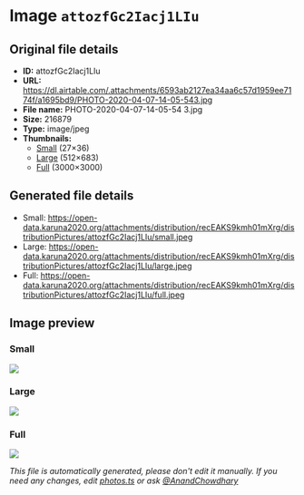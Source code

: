 # Image `attozfGc2Iacj1LIu`

## Original file details

- **ID:** attozfGc2Iacj1LIu
- **URL:** https://dl.airtable.com/.attachments/6593ab2127ea34aa6c57d1959ee7174f/a1695bd9/PHOTO-2020-04-07-14-05-543.jpg
- **File name:** PHOTO-2020-04-07-14-05-54 3.jpg
- **Size:** 216879
- **Type:** image/jpeg
- **Thumbnails:**
  - [Small](https://dl.airtable.com/.attachmentThumbnails/6a1fa1dc72e6f32f6496aab7063c2c40/032df3e0) (27×36)
  - [Large](https://dl.airtable.com/.attachmentThumbnails/84f5941ae1f30e246ee3087dab574ec9/29ccf5e3) (512×683)
  - [Full](https://dl.airtable.com/.attachmentThumbnails/9af49f9ced74119201fd8997719872b7/75e1d16f) (3000×3000)

## Generated file details

- Small: https://open-data.karuna2020.org/attachments/distribution/recEAKS9kmh01mXrg/distributionPictures/attozfGc2Iacj1LIu/small.jpeg
- Large: https://open-data.karuna2020.org/attachments/distribution/recEAKS9kmh01mXrg/distributionPictures/attozfGc2Iacj1LIu/large.jpeg
- Full: https://open-data.karuna2020.org/attachments/distribution/recEAKS9kmh01mXrg/distributionPictures/attozfGc2Iacj1LIu/full.jpeg

## Image preview

### Small

![](https://open-data.karuna2020.org/attachments/distribution/recEAKS9kmh01mXrg/distributionPictures/attozfGc2Iacj1LIu/small.jpeg)

### Large

![](https://open-data.karuna2020.org/attachments/distribution/recEAKS9kmh01mXrg/distributionPictures/attozfGc2Iacj1LIu/large.jpeg)

### Full

![](https://open-data.karuna2020.org/attachments/distribution/recEAKS9kmh01mXrg/distributionPictures/attozfGc2Iacj1LIu/full.jpeg)

_This file is automatically generated, please don't edit it manually. If you need any changes, edit [photos.ts](/photos.ts) or ask [@AnandChowdhary](https://github.com/AnandChowdhary)_
